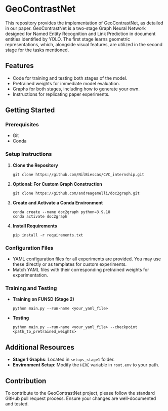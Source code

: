 # GeoContrastNet

This repository provides the implementation of GeoContrastNet, as detailed in our paper. GeoContrastNet is a two-stage Graph Neural Network designed for Named Entity Recognition and Link Prediction in document entities identified by YOLO. The first stage learns geometric representations, which, alongside visual features, are utilized in the second stage for the tasks mentioned.

## Features
- Code for training and testing both stages of the model.
- Pretrained weights for immediate model evaluation.
- Graphs for both stages, including how to generate your own.
- Instructions for replicating paper experiments.

## Getting Started

### Prerequisites
- Git
- Conda

### Setup Instructions

1. **Clone the Repository**
   ```
   git clone https://github.com/NilBiescas/CVC_internship.git
   ```

2. **Optional: For Custom Graph Construction**
   ```
   git clone https://github.com/andreagemelli/doc2graph.git
   ```

3. **Create and Activate a Conda Environment**
   ```
   conda create --name doc2graph python=3.9.18
   conda activate doc2graph
   ```

4. **Install Requirements**
   ```
   pip install -r requirements.txt
   ```

### Configuration Files
- YAML configuration files for all experiments are provided. You may use these directly or as templates for custom experiments.
- Match YAML files with their corresponding pretrained weights for experimentation.

### Training and Testing

- **Training on FUNSD (Stage 2)**
  ```
  python main.py --run-name <your_yaml_file>
  ```
- **Testing**
  ```
  python main.py --run-name <your_yaml_file> --checkpoint <path_to_pretrained_weights>
  ```

## Additional Resources
- **Stage 1 Graphs**: Located in `setups_stage1` folder.
- **Environment Setup**: Modify the `HERE` variable in `root.env` to your path.

## Contribution
To contribute to the GeoContrastNet project, please follow the standard GitHub pull request process. Ensure your changes are well-documented and tested.
